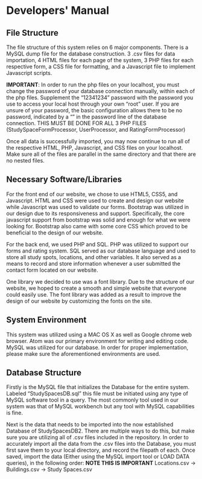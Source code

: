 # Developers' Manual
## File Structure
The file structure of this system relies on 6 major components.
There is a MySQL dump file for the database construction. 3 .csv files for data importation, 4 HTML files for each page of the system, 3 PHP files for each respective form, a CSS file for formatting, and a Javascript file to implement Javascript scripts.

**IMPORTANT**:
In order to run the php files on your localhost, you must change the password of your database connection manually, within each of the php files. Supplement the “12341234” password with the password you use to access your local host through your own “root” user. If you are unsure of your password, the basic configuration allows there to be no password, indicated by a “” in the password line of the database connection. THIS MUST BE DONE FOR ALL 3 PHP FILES
(StudySpaceFormProcessor, UserProcessor, and RatingFormProcessor)

Once all data is successfully imported, you may now continue to run all of the respective HTML, PHP, Javascript, and CSS files on your localhost. Make sure all of the files are parallel in the same directory and that there are no nested files.

## Necessary Software/Libraries
For the front end of our website, we chose to use HTML5, CSS5, and Javascript. HTML and CSS were used to create and design our website while Javascript was used to validate our forms. Bootstrap was utilized in our design due to its responsiveness and support. Specifically, the core javascript support from bootstrap was solid and enough for what we were looking for. Bootstrap also came with some core CSS which proved to be beneficial to the design of our website.

For the back end, we used PHP and SQL. PHP was utilized to support our forms and rating system. SQL served as our database language and used to store all study spots, locations, and other variables. It also served as a means to record and store information whenever a user submitted the contact form located on our website.

One library we decided to use was a font library. Due to the structure of our website, we hoped to create a smooth and simple website that everyone could easily use. The font library was added as a result to improve the design of our website by customizing the fonts on the site.

## System Environment
This system was utilized using a MAC OS X as well as Google chrome web browser. Atom was our primary environment for writing and editing code. MySQL was utilized for our database. In order for proper implementation, please make sure the aforementioned environments are used.
## Database Structure
Firstly is the MySQL file that initializes the Database for the entire system. Labeled “StudySpacesDB.sql” this file must be initiated using any type of MySQL software tool in a query. The most commonly tool used in our system was that of MySQL workbench but any tool with MySQL capabilities is fine.

Next is the data that needs to be imported into the now established Database of StudySpacesDB2. There are multiple ways to do this, but make sure you are utilizing all of .csv files included in the repository. In order to accurately import all the data from the .csv files into the Database, you must first save them to your local directory, and record the filepath of each. Once saved, import the data (Either using the MySQL import tool or LOAD DATA queries), in the following order: **NOTE THIS IS IMPORTANT**
Locations.csv -> Buildings.csv -> Study Spaces.csv
